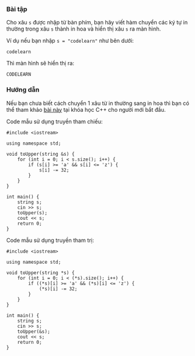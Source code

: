 ### Bài tập

Cho xâu `s` được nhập từ bàn phím, bạn hãy viết hàm chuyển các ký tự in thường trong xâu `s` thành in hoa và hiển thị xâu `s` ra màn hình.

Ví dụ nếu bạn nhập `s = "codelearn"` như bên dưới:

```
codelearn
```

Thì màn hình sẽ hiển thị ra:

```
CODELEARN
```

### Hướng dẫn

Nếu bạn chưa biết cách chuyển 1 xâu từ in thường sang in hoa thì bạn có thể tham khảo [bài này](https://codelearn.io/learningtask/index?id=522901&taskid=532483) tại khóa học C++ cho người mới bắt đầu.

Code mẫu sử dụng truyền tham chiếu:

```
#include <iostream>

using namespace std;

void toUpper(string &s) {
	for (int i = 0; i < s.size(); i++) {
		if (s[i] >= 'a' && s[i] <= 'z') {
			s[i] -= 32;
		}
	}
}

int main() {
	string s;
	cin >> s;
	toUpper(s);
	cout << s;
	return 0;
}
```

Code mẫu sử dụng truyền tham trị:

```
#include <iostream>

using namespace std;

void toUpper(string *s) {
	for (int i = 0; i < (*s).size(); i++) {
		if ((*s)[i] >= 'a' && (*s)[i] <= 'z') {
			(*s)[i] -= 32;
		}
	}
}

int main() {
	string s;
	cin >> s;
	toUpper(&s);
	cout << s;
	return 0;
}
```